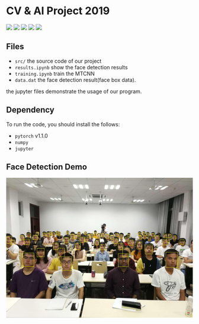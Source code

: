 # CV & AI Project 2019


![](https://img.shields.io/badge/python-3.7-brightgreen.svg)
![](https://img.shields.io/pypi/l/numpy.svg)
![](https://img.shields.io/github/languages/code-size/2foil/cv2019.svg)
![](https://img.shields.io/pypi/format/torch.svg)
![](https://img.shields.io/badge/pytorch-1.1.0-yellowgreen.svg)

## Files
- `src/` the source code of our project
- `results.ipynb` show the face detection results
- `training.ipynb` train the MTCNN
- `data.dat` the face detection result(face box data).

the jupyter files demonstrate the usage of our program.

## Dependency
To run the code, you should install the follows:
- `pytorch` v1.1.0
- `numpy`
- `jupyter`

## Face Detection Demo
![logo](./new_8.JPG)